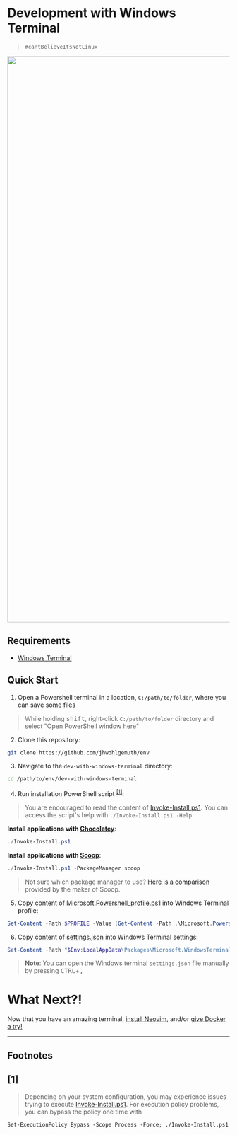 Development with Windows Terminal
=================================
> `#cantBelieveItsNotLinux`

<div align="center">
    <a href="#"><img alt="Windows Terminal in action!" src="http://www.jasonwohlgemuth.com/env/images/env_terminal_demo.gif" alt="So pretty!" width="1280"/></a>
</div>

Requirements
------------
- [Windows Terminal](https://www.microsoft.com/store/productId/9N0DX20HK701)

Quick Start
-----------
1. Open a Powershell terminal in a location, `C:/path/to/folder`, where you can save some files

> While holding <kbd>shift</kbd>, right-click `C:/path/to/folder` directory and select "Open PowerShell window here"

2. Clone this repository:

```bash
git clone https://github.com/jhwohlgemuth/env
```

3. Navigate to the `dev-with-windows-terminal` directory:

```bash
cd /path/to/env/dev-with-windows-terminal
```

4. Run installation PowerShell script <sup>[[1]](#1)</sup>:
> You are encouraged to read the content of [Invoke-Install.ps1](./Invoke-Install.ps1). You can access the script's help with `./Invoke-Install.ps1 -Help`

**Install applications with [Chocolatey](https://chocolatey.org/)**:
```powershell
./Invoke-Install.ps1
```

**Install applications with [Scoop](https://scoop.sh/)**:
```powershell
./Invoke-Install.ps1 -PackageManager scoop
```

> Not sure which package manager to use? [Here is a comparison](https://github.com/lukesampson/scoop/wiki/Chocolatey-Comparison) provided by the maker of Scoop.

5. Copy content of [Microsoft.Powershell_profile.ps1](./Microsoft.Powershell_profile.ps1) into Windows Terminal profile:

```powershell
Set-Content -Path $PROFILE -Value (Get-Content -Path .\Microsoft.Powershell_profile.ps1)
```

6. Copy content of [settings.json](./settings.json) into Windows Terminal settings:


```powershell
Set-Content -Path "$Env:LocalAppData\Packages\Microsoft.WindowsTerminal_8wekyb3d8bbwe\LocalState\settings.json" -Value (Get-Content -Path .\settings.json)
```

> **Note**: You can open the Windows terminal `settings.json` file manually by pressing <kbd>CTRL</kbd>+<kbd>,</kbd>

What Next?!
===========
Now that you have an amazing terminal, [install Neovim](../dev-with-neovim), and/or [give Docker a try!](../dev-with-docker)

-------------

**Footnotes**
-------------

[1]
---
> Depending on your system configuration, you may experience issues trying to execute [Invoke-Install.ps1](./Invoke-Install.ps1).
> For execution policy problems, you can bypass the policy one time with

```
Set-ExecutionPolicy Bypass -Scope Process -Force; ./Invoke-Install.ps1
```